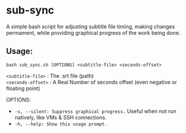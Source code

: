 # sub-sync
A simple bash script for adjusting subtitle file timing, making changes permament, while providing graphical progress of the work being done.
## Usage:
```
bash sub_sync.sh [OPTIONS] <subtitle-file> <seconds-offset>
```
`<subtitle-file>` : The .srt file (path)  
`<seconds-offset>` : A Real Number of seconds offset (even negative or floating point)  

OPTIONS:  
- `-s, --silent: Suppress graphical progress.` Useful when not run natively, like VMs & SSH connections.  
- `-h, --help: Show this usage prompt.`
